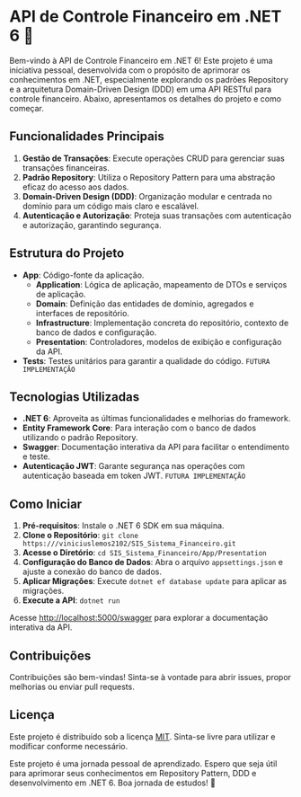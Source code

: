 # API de Controle Financeiro em .NET 6 🚀

Bem-vindo à API de Controle Financeiro em .NET 6! Este projeto é uma iniciativa pessoal, desenvolvida com o propósito de aprimorar os conhecimentos em .NET, especialmente explorando os padrões Repository e a arquitetura Domain-Driven Design (DDD) em uma API RESTful para controle financeiro. Abaixo, apresentamos os detalhes do projeto e como começar.

## Funcionalidades Principais

1. **Gestão de Transações**: Execute operações CRUD para gerenciar suas transações financeiras.
2. **Padrão Repository**: Utiliza o Repository Pattern para uma abstração eficaz do acesso aos dados.
3. **Domain-Driven Design (DDD)**: Organização modular e centrada no domínio para um código mais claro e escalável.
4. **Autenticação e Autorização**: Proteja suas transações com autenticação e autorização, garantindo segurança.

## Estrutura do Projeto

- **App**: Código-fonte da aplicação.
  - **Application**: Lógica de aplicação, mapeamento de DTOs e serviços de aplicação.
  - **Domain**: Definição das entidades de domínio, agregados e interfaces de repositório.
  - **Infrastructure**: Implementação concreta do repositório, contexto de banco de dados e configuração.
  - **Presentation**: Controladores, modelos de exibição e configuração da API.
- **Tests**: Testes unitários para garantir a qualidade do código. `FUTURA IMPLEMENTAÇÃO`

## Tecnologias Utilizadas

- **.NET 6**: Aproveita as últimas funcionalidades e melhorias do framework.
- **Entity Framework Core**: Para interação com o banco de dados utilizando o padrão Repository.
- **Swagger**: Documentação interativa da API para facilitar o entendimento e teste.
- **Autenticação JWT**: Garante segurança nas operações com autenticação baseada em token JWT. `FUTURA IMPLEMENTAÇÃO`

## Como Iniciar

1. **Pré-requisitos**: Instale o .NET 6 SDK em sua máquina.
2. **Clone o Repositório**: `git clone https:///viniciuslemos2102/SIS_Sistema_Financeiro.git`
3. **Acesse o Diretório**: `cd SIS_Sistema_Financeiro/App/Presentation`
4. **Configuração do Banco de Dados**: Abra o arquivo `appsettings.json` e ajuste a conexão do banco de dados.
5. **Aplicar Migrações**: Execute `dotnet ef database update` para aplicar as migrações.
6. **Execute a API**: `dotnet run`

Acesse [http://localhost:5000/swagger](http://localhost:5000/swagger) para explorar a documentação interativa da API.

## Contribuições

Contribuições são bem-vindas! Sinta-se à vontade para abrir issues, propor melhorias ou enviar pull requests.

## Licença

Este projeto é distribuído sob a licença [MIT](LICENSE). Sinta-se livre para utilizar e modificar conforme necessário.

Este projeto é uma jornada pessoal de aprendizado. Espero que seja útil para aprimorar seus conhecimentos em Repository Pattern, DDD e desenvolvimento em .NET 6. Boa jornada de estudos! 🚀
